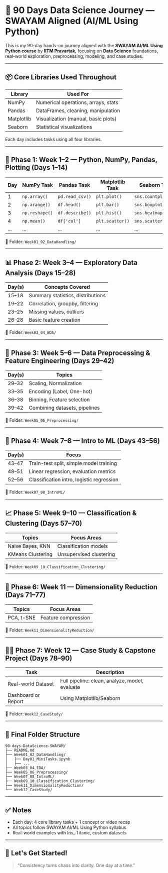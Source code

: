 # 🧠 90 Days Data Science Journey — SWAYAM Aligned (AI/ML Using Python)

This is my 90-day hands-on journey aligned with the **SWAYAM AI/ML Using Python course** by **IITM Pravartak**, focusing on **Data Science** foundations, real-world exploration, preprocessing, modeling, and case studies.

---

## 📦 Core Libraries Used Throughout

| Library     | Used For                                       |
|-------------|------------------------------------------------|
| NumPy       | Numerical operations, arrays, stats            |
| Pandas      | DataFrames, cleaning, manipulation             |
| Matplotlib  | Visualization (manual, basic plots)            |
| Seaborn     | Statistical visualizations                     |

Each day includes tasks using all four libraries.

---

## 📅 Phase 1: Week 1–2 — Python, NumPy, Pandas, Plotting (Days 1–14)

| Day | NumPy Task        | Pandas Task         | Matplotlib Task  | Seaborn Task      |
|-----|-------------------|---------------------|------------------|-------------------|
| 1   | `np.array()`      | `pd.read_csv()`     | `plt.plot()`     | `sns.countplot()` |
| 2   | `np.arange()`     | `df.head()`         | `plt.bar()`      | `sns.boxplot()`   |
| 3   | `np.reshape()`    | `df.describe()`     | `plt.hist()`     | `sns.heatmap()`   |
| 4   | `np.mean()`       | `df['col']`         | `plt.scatter()`  | `sns.scatterplot()`|
| ... | ...               | ...                 | ...              | ...               |

📁 Folder: `Week01_02_DataHandling/`

---

## 📊 Phase 2: Week 3–4 — Exploratory Data Analysis (Days 15–28)

| Day(s) | Concepts Covered                     |
|--------|--------------------------------------|
| 15–18  | Summary statistics, distributions    |
| 19–22  | Correlation, groupby, filtering      |
| 23–25  | Missing values, outliers             |
| 26–28  | Basic feature creation               |

📁 Folder: `Week03_04_EDA/`

---

## 🧪 Phase 3: Week 5–6 — Data Preprocessing & Feature Engineering (Days 29–42)

| Day(s) | Topics                                 |
|--------|----------------------------------------|
| 29–32  | Scaling, Normalization                 |
| 33–35  | Encoding (Label, One-hot)              |
| 36–38  | Binning, Feature selection             |
| 39–42  | Combining datasets, pipelines          |

📁 Folder: `Week05_06_Preprocessing/`

---

## 🧠 Phase 4: Week 7–8 — Intro to ML (Days 43–56)

| Day(s) | Focus                                   |
|--------|------------------------------------------|
| 43–47  | Train-test split, simple model training |
| 48–51  | Linear regression, evaluation metrics   |
| 52–56  | Classification intro, logistic regression|

📁 Folder: `Week07_08_IntroML/`

---

## 📈 Phase 5: Week 9–10 — Classification & Clustering (Days 57–70)

| Topics                  | Focus Areas                          |
|-------------------------|---------------------------------------|
| Naive Bayes, KNN        | Classification models                |
| KMeans Clustering       | Unsupervised clustering               |

📁 Folder: `Week09_10_Classification_Clustering/`

---

## 🧪 Phase 6: Week 11 — Dimensionality Reduction (Days 71–77)

| Topics     | Focus Areas          |
|------------|----------------------|
| PCA, t-SNE | Feature compression  |

📁 Folder: `Week11_DimensionalityReduction/`

---

## 🧑‍🔬 Phase 7: Week 12 — Case Study & Capstone Project (Days 78–90)

| Task                      | Description                                  |
|---------------------------|----------------------------------------------|
| Real-world Dataset        | Full pipeline: clean, analyze, model, evaluate |
| Dashboard or Report       | Using Matplotlib/Seaborn                     |

📁 Folder: `Week12_CaseStudy/`

---

## 📁 Final Folder Structure
```
90-days-DataScience-SWAYAM/
├── README.md
├── Week01_02_DataHandling/
│   ├── Day01_MiniTasks.ipynb
│   ├── ...
├── Week03_04_EDA/
├── Week05_06_Preprocessing/
├── Week07_08_IntroML/
├── Week09_10_Classification_Clustering/
├── Week11_DimensionalityReduction/
└── Week12_CaseStudy/
```
---

## ✅ Notes

- Each day: 4 core library tasks + 1 concept or video recap
- All topics follow SWAYAM AI/ML Using Python syllabus
- Real-world examples with Iris, Titanic, custom datasets

---

## 🚀 Let's Get Started!

> “Consistency turns chaos into clarity. One day at a time.”
